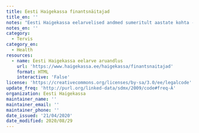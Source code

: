 ```yaml
---
title: Eesti Haigekassa finantsnäitajad
title_en: ''
notes: "Eesti Haigekassa eelarvelised andmed sumeritult aastate kohta - tulud, kulud ja reservide muutused. Kulud on esitatud kontode ehk ravikulu tüüpide lõikes täisaatate kohta (alates 2004 aastast).\r\nLingilt avaneb haigekassa veebi leht, kust saab andmete tabel alla laadida."
notes_en: ''
category: 
  - Tervis
category_en: 
  - Health
resources:
  - name: Eesti Haigekassa eelarve aruandlus
    url: 'https://www.haigekassa.ee/haigekassa/finantsnaitajad'
    format: HTML
    interactive: 'False'
license: 'https://creativecommons.org/licenses/by-sa/3.0/ee/legalcode'
update_freq: 'http://purl.org/linked-data/sdmx/2009/code#freq-A'
organization: Eesti Haigekassa
maintainer_name: ''
maintainer_email: ''
maintainer_phone: ''
date_issued: '21/04/2020'
date_modified: 2020/08/29
---
```

